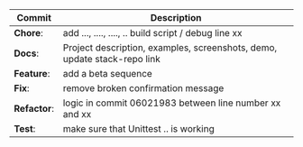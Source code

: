 | Commit  | Description |
|--|--|
| **Chore**: |  add ..., ...., ...., ..  build script / debug line xx |
| **Docs**:  | Project description,  examples, screenshots, demo, update stack-repo link |
| **Feature**: |  add a beta sequence 
| **Fix**: |  remove broken confirmation message
| **Refactor**: |  logic in commit 06021983 between line number xx and xx  
| **Test**: | make sure that Unittest .. is working 
